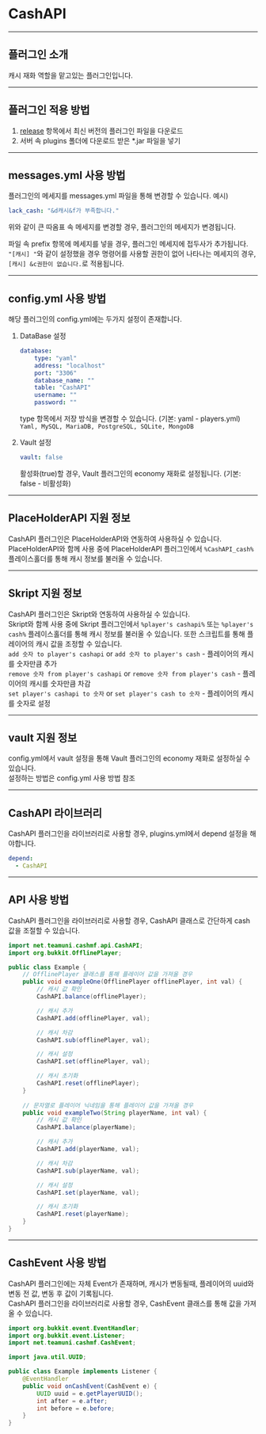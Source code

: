 CashAPI
=======
----
플러그인 소개
-----------
캐시 재화 역할을 맡고있는 플러그인입니다.

----
플러그인 적용 방법
-----------
1. [release](https://github.com/MineFactory-Resource/CashAPI/releases) 항목에서 최신 버전의 플러그인 파일을 다운로드
2. 서버 속 plugins 폴더에 다운로드 받은 *.jar 파일을 넣기

----
messages.yml 사용 방법
-----------
플러그인의 메세지를 messages.yml 파일을 통해 변경할 수 있습니다.
예시)
```yaml
lack_cash: "&d캐시&f가 부족합니다."
```
위와 같이 큰 따옴표 속 메세지를 변경할 경우, 플러그인의 메세지가 변경됩니다.  

파일 속 prefix 항목에 메세지를 넣을 경우, 플러그인 메세지에 접두사가 추가됩니다.  
`"[캐시] "`와 같이 설정했을 경우 명령어를 사용할 권한이 없어 나타나는 메세지의 경우,
`[캐시] &c권한이 없습니다.`로 적용됩니다.

----
config.yml 사용 방법
-----------
해당 플러그인의 config.yml에는 두가지 설정이 존재합니다.
1. DataBase 설정
    ```yaml
    database:
        type: "yaml"
        address: "localhost"
        port: "3306"
        database_name: ""
        table: "CashAPI"
        username: ""
        password: ""
    ```
    type 항목에서 저장 방식을 변경할 수 있습니다. (기본: yaml - players.yml)  
    `Yaml, MySQL, MariaDB, PostgreSQL, SQLite, MongoDB`
   

2. Vault 설정
    ```yaml
    vault: false
    ```
   활성화(true)할 경우, Vault 플러그인의 economy 재화로 설정됩니다. (기본: false - 비활성화)

----
PlaceHolderAPI 지원 정보
-----------
CashAPI 플러그인은 PlaceHolderAPI와 연동하여 사용하실 수 있습니다.  
PlaceHolderAPI와 함께 사용 중에 PlaceHolderAPI 플러그인에서 `%CashAPI_cash%` 플레이스홀더를 통해 캐시 정보를 불러올 수 있습니다.

----
Skript 지원 정보
-----------
CashAPI 플러그인은 Skript와 연동하여 사용하실 수 있습니다.   
Skript와 함께 사용 중에 Skript 플러그인에서 `%player's cashapi%` 또는 `%player's cash%` 플레이스홀더를 통해 캐시 정보를 불러올 수 있습니다.
또한 스크립트를 통해 플레이어의 캐시 값을 조정할 수 있습니다.  
`add 숫자 to player's cashapi` or `add 숫자 to player's cash` - 플레이어의 캐시를 숫자만큼 추가  
`remove 숫자 from player's cashapi` or `remove 숫자 from player's cash` - 플레이어의 캐시를 숫자만큼 차감  
`set player's cashapi to 숫자` or `set player's cash to 숫자` - 플레이어의 캐시를 숫자로 설정


----
vault 지원 정보
-----------
config.yml에서 vault 설정을 통해 Vault 플러그인의 economy 재화로 설정하실 수 있습니다.  
설정하는 방법은 config.yml 사용 방법 참조

----
CashAPI 라이브러리
-----------
CashAPI 플러그인을 라이브러리로 사용할 경우, plugins.yml에서 depend 설정을 해야합니다.
```yaml
depend:
  - CashAPI
```
----
API 사용 방법
-----------
CashAPI 플러그인을 라이브러리로 사용할 경우, CashAPI 클래스로 간단하게 cash 값을 조절할 수 있습니다.
```java
import net.teamuni.cashmf.api.CashAPI;
import org.bukkit.OfflinePlayer;

public class Example {
    // OfflinePlayer 클래스를 통해 플레이어 값을 가져올 경우
    public void exampleOne(OfflinePlayer offlinePlayer, int val) {
        // 캐시 값 확인
        CashAPI.balance(offlinePlayer);

        // 캐시 추가
        CashAPI.add(offlinePlayer, val);

        // 캐시 차감
        CashAPI.sub(offlinePlayer, val);

        // 캐시 설정
        CashAPI.set(offlinePlayer, val);

        // 캐시 초기화
        CashAPI.reset(offlinePlayer);
    }
    
    // 문자열로 플레이어 닉네임을 통해 플레이어 값을 가져올 경우
    public void exampleTwo(String playerName, int val) {
        // 캐시 값 확인
        CashAPI.balance(playerName);

        // 캐시 추가
        CashAPI.add(playerName, val);

        // 캐시 차감
        CashAPI.sub(playerName, val);

        // 캐시 설정
        CashAPI.set(playerName, val);

        // 캐시 초기화
        CashAPI.reset(playerName);
    }
}
```
----
CashEvent 사용 방법
-----------
CashAPI 플러그인에는 자체 Event가 존재하며, 캐시가 변동될때, 플레이어의 uuid와 변동 전 값, 변동 후 값이 기록됩니다.  
CashAPI 플러그인을 라이브러리로 사용할 경우, CashEvent 클래스를 통해 값을 가져올 수 있습니다.  
```java
import org.bukkit.event.EventHandler;
import org.bukkit.event.Listener;
import net.teamuni.cashmf.CashEvent;

import java.util.UUID;

public class Example implements Listener {
    @EventHandler
    public void onCashEvent(CashEvent e) {
        UUID uuid = e.getPlayerUUID();
        int after = e.after;
        int before = e.before;
    }
}
```